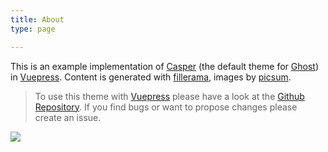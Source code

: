 ```yaml
---
title: About
type: page

---
```

This is an example implementation of [Casper](https://demo.ghost.io) (the default theme for [Ghost](https://ghost.org/de/)) in [Vuepress](https://vuepress.vuejs.org/). Content is generated with [fillerama](http://fillerama.io/), images by [picsum](https://picsum.photos).

> To use this theme with [Vuepress](https://vuepress.vuejs.org/) please have a look at the [Github Repository](https://github.com/alexander-heimbuch/vuepress-theme-casper). If you find bugs or want to propose changes please create an issue.

![](/images/welcome.jpg)